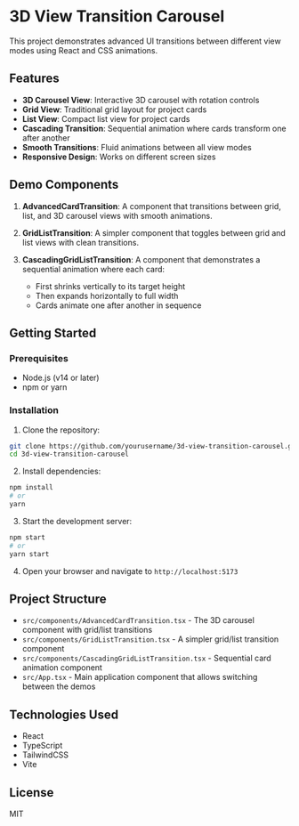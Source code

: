 # 3D View Transition Carousel

This project demonstrates advanced UI transitions between different view modes using React and CSS animations.

## Features

- **3D Carousel View**: Interactive 3D carousel with rotation controls
- **Grid View**: Traditional grid layout for project cards
- **List View**: Compact list view for project cards
- **Cascading Transition**: Sequential animation where cards transform one after another
- **Smooth Transitions**: Fluid animations between all view modes
- **Responsive Design**: Works on different screen sizes

## Demo Components

1. **AdvancedCardTransition**: A component that transitions between grid, list, and 3D carousel views with smooth animations.

2. **GridListTransition**: A simpler component that toggles between grid and list views with clean transitions.

3. **CascadingGridListTransition**: A component that demonstrates a sequential animation where each card:
   - First shrinks vertically to its target height
   - Then expands horizontally to full width
   - Cards animate one after another in sequence

## Getting Started

### Prerequisites

- Node.js (v14 or later)
- npm or yarn

### Installation

1. Clone the repository:
```bash
git clone https://github.com/yourusername/3d-view-transition-carousel.git
cd 3d-view-transition-carousel
```

2. Install dependencies:
```bash
npm install
# or
yarn
```

3. Start the development server:
```bash
npm start
# or
yarn start
```

4. Open your browser and navigate to `http://localhost:5173`

## Project Structure

- `src/components/AdvancedCardTransition.tsx` - The 3D carousel component with grid/list transitions
- `src/components/GridListTransition.tsx` - A simpler grid/list transition component
- `src/components/CascadingGridListTransition.tsx` - Sequential card animation component
- `src/App.tsx` - Main application component that allows switching between the demos

## Technologies Used

- React
- TypeScript
- TailwindCSS
- Vite

## License

MIT 